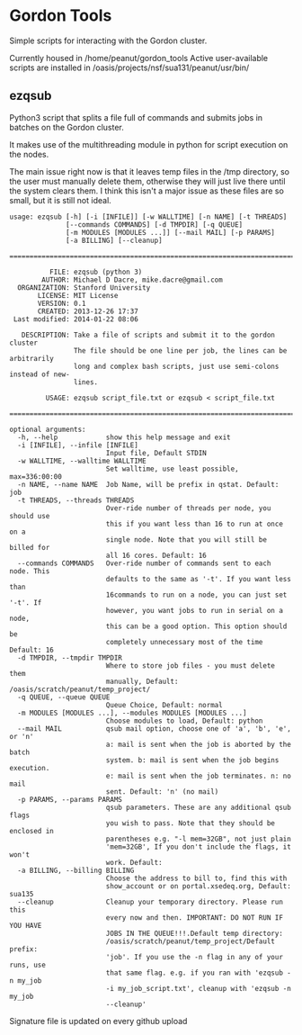 Gordon Tools
============

Simple scripts for interacting with the Gordon cluster.

Currently housed in /home/peanut/gordon_tools
Active user-available scripts are installed in /oasis/projects/nsf/sua131/peanut/usr/bin/

ezqsub
------

Python3 script that splits a file full of commands and submits jobs in batches on 
the Gordon cluster.

It makes use of the multithreading module in python for script execution on the nodes.

The main issue right now is that it leaves temp files in the /tmp directory, so the
user must manually delete them, otherwise they will just live there until the system
clears them.  I think this isn't a major issue as these files are so small, but it is
still not ideal.

```
usage: ezqsub [-h] [-i [INFILE]] [-w WALLTIME] [-n NAME] [-t THREADS]
              [--commands COMMANDS] [-d TMPDIR] [-q QUEUE]
              [-m MODULES [MODULES ...]] [--mail MAIL] [-p PARAMS]
              [-a BILLING] [--cleanup]

====================================================================================

          FILE: ezqsub (python 3)
        AUTHOR: Michael D Dacre, mike.dacre@gmail.com
  ORGANIZATION: Stanford University
       LICENSE: MIT License
       VERSION: 0.1
       CREATED: 2013-12-26 17:37
 Last modified: 2014-01-22 08:06

   DESCRIPTION: Take a file of scripts and submit it to the gordon cluster
                The file should be one line per job, the lines can be arbitrarily
                long and complex bash scripts, just use semi-colons instead of new-
                lines.

         USAGE: ezqsub script_file.txt or ezqsub < script_file.txt

====================================================================================

optional arguments:
  -h, --help            show this help message and exit
  -i [INFILE], --infile [INFILE]
                        Input file, Default STDIN
  -w WALLTIME, --walltime WALLTIME
                        Set walltime, use least possible, max=336:00:00
  -n NAME, --name NAME  Job Name, will be prefix in qstat. Default: job
  -t THREADS, --threads THREADS
                        Over-ride number of threads per node, you should use
                        this if you want less than 16 to run at once on a
                        single node. Note that you will still be billed for
                        all 16 cores. Default: 16
  --commands COMMANDS   Over-ride number of commands sent to each node. This
                        defaults to the same as '-t'. If you want less than
                        16commands to run on a node, you can just set '-t'. If
                        however, you want jobs to run in serial on a node,
                        this can be a good option. This option should be
                        completely unnecessary most of the time Default: 16
  -d TMPDIR, --tmpdir TMPDIR
                        Where to store job files - you must delete them
                        manually, Default: /oasis/scratch/peanut/temp_project/
  -q QUEUE, --queue QUEUE
                        Queue Choice, Default: normal
  -m MODULES [MODULES ...], --modules MODULES [MODULES ...]
                        Choose modules to load, Default: python
  --mail MAIL           qsub mail option, choose one of 'a', 'b', 'e', or 'n'
                        a: mail is sent when the job is aborted by the batch
                        system. b: mail is sent when the job begins execution.
                        e: mail is sent when the job terminates. n: no mail
                        sent. Default: 'n' (no mail)
  -p PARAMS, --params PARAMS
                        qsub parameters. These are any additional qsub flags
                        you wish to pass. Note that they should be enclosed in
                        parentheses e.g. "-l mem=32GB", not just plain
                        'mem=32GB', If you don't include the flags, it won't
                        work. Default:
  -a BILLING, --billing BILLING
                        Choose the address to bill to, find this with
                        show_account or on portal.xsedeq.org, Default: sua135
  --cleanup             Cleanup your temporary directory. Please run this
                        every now and then. IMPORTANT: DO NOT RUN IF YOU HAVE
                        JOBS IN THE QUEUE!!!.Default temp directory:
                        /oasis/scratch/peanut/temp_project/Default prefix:
                        'job'. If you use the -n flag in any of your runs, use
                        that same flag. e.g. if you ran with 'ezqsub -n my_job
                        -i my_job_script.txt', cleanup with 'ezqsub -n my_job
                        --cleanup'
```

Signature file is updated on every github upload

